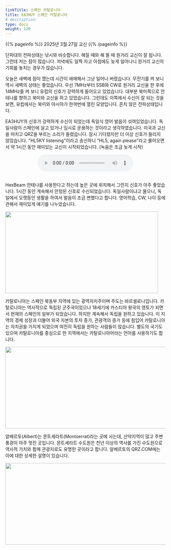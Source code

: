 ```yaml
---
linkTitle: 스페인 카탈로니아
title: EA3HUY 스페인 카탈로니아
# description:
type: docs
weight: 120
---
```


{{% pageinfo %}}
2025년 3월 27일 교신
{{% /pageinfo %}}


단파대의 전파상태는 낚시와 비슷합니다. 해질 때와 해 뜰 때 원거리 교신이 잘 됩니다. 그런데 저는 잠이 많습니다. 저녁에도 일찍 자고 아침에도 늦게 일어나니 원거리 교신의 기회를 놓치는 경우가 많습니다.

오늘은 새벽에 잠이 깼는데 시간이 애매해서 그냥 일어나 버렸습니다. 무전기를 켜 보니 역시 새벽의 상태는 좋았습니다. 우선 7MHz부터 SSB와 CW로 원거리 교신을 한 후에 14MHz를 켜 보니 유럽의 신호가 강력하게 들어오고 있었습니다. 대부분 북미쪽으로 안테나를 향하고 북미와 교신을 하고 있었습니다. 그런데도 이쪽에서 수신이 잘 되는 것을 보면, 유럽에서는 북미와 아시아가 한꺼번에 열린 모양입니다. 흔치 않은 전파상태입니다.

EA3HUY의 신호가 강력하게 수신이 되었는데 독일식 영어 발음이 섞여있었습니다. 독일사람이 스페인에 살고 있거나 임시로 운용하는 것이라고 생각하였습니다. 미국과 교신을 마치고 QRZ을 부르는 소리가 들렸습니다. 잠시 기다렸지만 더 이상 신호가 들리지 않았습니다. "HL5KY listening"이라고 송신하니 "HL5, again please"라고 물어오면서 약 1시간 동안 재미있는 교신이 시작되었습니다. (녹음은 조금 늦게 시작)

<center><audio src="https://blog.kakaocdn.net/dn/bIEPw1/btsM0MOgNYz/kn5QOF6f4VyA91cMzfyYkK/tfile.mp3" controls="controls"></audio></center><br>

HexBeam 안테나를 사용한다고 하는데 높은 곳에 위치해서 그런지 신호가 아주 좋았습니다. 1시간 동안 계속해서 안정된 신호로 수신되었습니다. 독일사람이냐고 물으니, 독일에서 오랫동안 생활을 하여서 발음이 조금 변했다고 합니다. 영어학습, CW, 나이 등에 관해서 재미있게 얘기를 나누었습니다.

<img src="/recording/img/ea3huy_map.png" style="width:480px;height:256"><br>

카탈로니아는 스페인 북동부 지역에 있는 광역자치주이며 주도는 바르셀로나입니다. 카탈로니아는 역사적으로 독립된 군주국이었으나 18세기에 카스티야 왕국의 영토가 되면서 현재의 스페인의 일부가 되었습니다. 하지만 계속해서 독립을 원하고 있습니다. 이 지역의 경제 성장과 더불어 외국 자본의 투자 증가, 관광객의 증가 등에 힘입어 카탈로니아는 자치권을 가지게 되었으며 여전히 독립을 원하는 사람들이 많습니다. 별도의 국기도 있으며 카탈로니아를 중심으로 한 지역에서는 카탈로니아어라는 언어를 사용하기도 합니다.

<img src="/recording/img/ea3huy_home.png" style="width:880px;height:256"><br>

알베르토(Albert)는 몬트세라트(Montserrat)라는 곳에 사는데, 산악지역이 많고 주변 풍광이 아주 멋진 곳입니다. 몬트세라트 수도원은 천년 이상의 역사를 가진 수도원으로 역사적 가치와 함께 관광지로도 유명한 곳이라고 합니다. 알베르토의 QRZ.COM에는 이에 대한 상세한 설명이 있습니다.

<img src="/recording/img/ea3huy_monastery.png" style="width:880px;height:256"><br>




